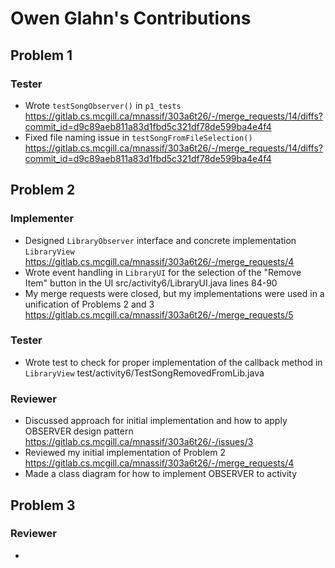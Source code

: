 # Owen Glahn's Contributions

## Problem 1
### Tester
* Wrote `testSongObserver()` in `p1_tests` https://gitlab.cs.mcgill.ca/mnassif/303a6t26/-/merge_requests/14/diffs?commit_id=d9c89aeb811a83d1fbd5c321df78de599ba4e4f4
* Fixed file naming issue in `testSongFromFileSelection()` https://gitlab.cs.mcgill.ca/mnassif/303a6t26/-/merge_requests/14/diffs?commit_id=d9c89aeb811a83d1fbd5c321df78de599ba4e4f4
## Problem 2
### Implementer
* Designed `LibraryObserver` interface and concrete implementation `LibraryView` https://gitlab.cs.mcgill.ca/mnassif/303a6t26/-/merge_requests/4
* Wrote event handling in `LibraryUI` for the selection of the "Remove Item" button in the UI src/activity6/LibraryUI.java lines 84-90
* My merge requests were closed, but my implementations were used in a unification of Problems 2 and 3 https://gitlab.cs.mcgill.ca/mnassif/303a6t26/-/merge_requests/5 
### Tester
* Wrote test to check for proper implementation of the callback method in `LibraryView` test/activity6/TestSongRemovedFromLib.java
### Reviewer
* Discussed approach for initial implementation and how to apply OBSERVER design pattern https://gitlab.cs.mcgill.ca/mnassif/303a6t26/-/issues/3
* Reviewed my initial implementation of Problem 2 https://gitlab.cs.mcgill.ca/mnassif/303a6t26/-/merge_requests/4
* Made a class diagram for how to implement OBSERVER to activity
## Problem 3
### Reviewer
* 
